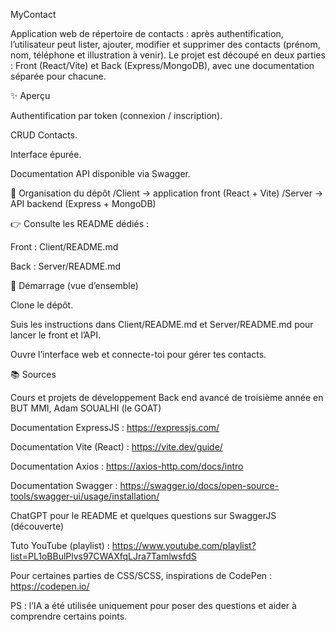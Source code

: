 MyContact

Application web de répertoire de contacts : après authentification, l’utilisateur peut lister, ajouter, modifier et supprimer des contacts (prénom, nom, téléphone et illustration à venir).
Le projet est découpé en deux parties : Front (React/Vite) et Back (Express/MongoDB), avec une documentation séparée pour chacune.

✨ Aperçu

Authentification par token (connexion / inscription).

CRUD Contacts.

Interface épurée.

Documentation API disponible via Swagger.

🧭 Organisation du dépôt
/Client   → application front (React + Vite)
/Server   → API backend (Express + MongoDB)


👉 Consulte les README dédiés :

Front : Client/README.md

Back : Server/README.md

🚀 Démarrage (vue d’ensemble)

Clone le dépôt.

Suis les instructions dans Client/README.md et Server/README.md pour lancer le front et l’API.

Ouvre l’interface web et connecte-toi pour gérer tes contacts.

📚 Sources

Cours et projets de développement Back end avancé de troisième année en BUT MMI, Adam SOUALHI (le GOAT)

Documentation ExpressJS : https://expressjs.com/

Documentation Vite (React) : https://vite.dev/guide/

Documentation Axios : https://axios-http.com/docs/intro

Documentation Swagger : https://swagger.io/docs/open-source-tools/swagger-ui/usage/installation/

ChatGPT pour le README et quelques questions sur SwaggerJS (découverte)

Tuto YouTube (playlist) : https://www.youtube.com/playlist?list=PL1oBBulPlvs97CWAXfqLJra7TamlwsfdS

Pour certaines parties de CSS/SCSS, inspirations de CodePen : https://codepen.io/

PS : l’IA a été utilisée uniquement pour poser des questions et aider à comprendre certains points.